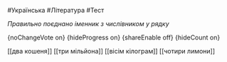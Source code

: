 #Українська #Література #Тест

*Правильно поєднано іменник з числівником у рядку*

{noChangeVote on}
{hideProgress on}
{shareEnable off}
{hideCount on}

[[два кошеня]]
[[три мільйона]]
[[вісім кілограм]]
[[чотири лимони]]
